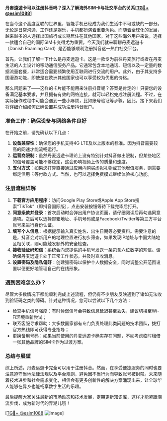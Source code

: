 **丹麥遠遊卡可以注册抖音吗？深入了解海外SIM卡与社交平台的关系[[TG💪+ @esim1088](https://t.me/s/esim1088)]**

在当今这个高度互联的世界里，智能手机已经成为我们生活中不可或缺的一部分。无论是日常沟通、工作还是娱乐，手机都扮演着重要角色。而随着全球化的发展，越来越多的人选择出国旅行或长期居住在其他国家。对于这些海外用户来说，选择一款适合自己的国际SIM卡变得尤为重要。今天我们就来聊聊丹麦远遊卡（Danish Roaming Card）是否能够顺利注册抖音这一热门社交平台。

首先，让我们了解一下什么是丹麦远遊卡。这是一款专为前往丹麦旅行或者在丹麦生活的人士设计的移动通信服务产品。它通常包含本地通话、短信以及一定量的数据流量套餐，非常适合需要频繁使用互联网进行交流的用户。此外，由于其支持多国漫游功能，即使是在欧洲其他国家也可以享受较为优惠的价格。

那么问题来了——这样的卡片能不能用来注册抖音呢？答案是肯定的！只要您的设备满足基本要求，并且拥有有效的网络连接，就可以轻松完成注册流程。不过，在实际操作过程中可能会遇到一些小麻烦，比如账号验证等步骤。因此，接下来我们将详细介绍如何正确设置并成功注册抖音账户。

### 准备工作：确保设备与网络条件良好

在开始之前，请先确认以下几点：
1. **设备兼容性**：确保您的手机支持4G LTE及以上版本的标准。因为抖音需要较高的网速才能流畅运行。
2. **运营商限制**：虽然丹麦远遊卡理论上没有特别针对抖音做出限制，但某些地区的信号覆盖可能不够稳定，这会影响视频上传的质量和速度。
3. **支付方式**：如果您打算直接通过应用内购买虚拟礼物或其他增值服务，则需要绑定信用卡等付款方式。当然，也可以选择免费模式继续体验核心功能。

### 注册流程详解

1. **下载官方应用程序**：访问Google Play Store或Apple App Store搜索“TikTok”（即抖音国际版），点击安装按钮等待下载完毕后打开。
2. **同意条款并登录**：首次启动时会弹出用户协议页面，请仔细阅读后再勾选同意选项。之后可以选择邮箱地址、手机号码或是Facebook/Twitter等第三方平台账号来进行身份认证。
3. **填写个人信息**：根据提示输入真实姓名、出生日期等必要资料。需要注意的是，抖音会对新用户的地理位置进行初步筛查，如果发现IP地址与中国大陆地区相关联，则可能触发额外的安全检查。
4. **接收验证码短信**：系统会向您提供的手机号发送一条包含六位数字的短信。请确保丹麦远遊卡处于正常工作状态，并及时查收消息。
5. **设置密码及隐私偏好**：创建强密码以保护个人数据安全，同时调整公开范围设置以便更好地管理自己的在线形象。

### 遇到困难怎么办？

尽管大多数情况下都能顺利完成上述流程，但仍有不少朋友反映遇到了诸如无法收到验证码之类的障碍。针对这种情况，您可以尝试以下几个方法：

- 检查手机信号强度：有时候弱信号会导致信息延迟甚至丢失，建议切换至Wi-Fi环境重新尝试；
- 联系客服寻求帮助：大多数国家都有专门负责处理此类问题的技术团队，拨打官方热线即可获得专业指导；
- 更换备用号码：如果当前使用的丹麦远遊卡确实存在问题，不妨考虑临时租借一张其他品牌的SIM卡作为过渡方案。

### 总结与展望

综上所述，丹麦远遊卡完全可以用于注册抖音。然而，在享受便捷服务的同时也要注意遵守当地法律法规以及平台规则，避免因不当行为而导致账号被封禁。未来随着技术进步和社会需求变化，相信会有更多创新性的解决方案涌现出来，让全球华人能够在异乡也能畅享数字生活的乐趣。

最后提醒大家关注最新的市场动态和技术发展，定期更新知识库，这样才能紧跟潮流步伐，成为新时代的弄潮儿哦！

[[TG💪+ @esim1088](https://t.me/s/esim1088) ![Image](https://i.postimg.cc/4NQfJmqS/Snipaste-2025-05-13-00-14-12.png)]